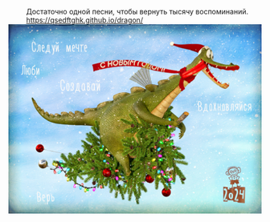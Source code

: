 &nbsp;&nbsp;&nbsp;&nbsp;&nbsp;&nbsp;&nbsp;&nbsp;&nbsp;Достаточно одной песни, чтобы вернуть тысячу воспоминаний.
<br>
&nbsp;&nbsp;&nbsp;&nbsp;&nbsp;&nbsp;&nbsp;&nbsp;&nbsp;https://qsedftghk.github.io/dragon/
<br>
![Preview](https://github.com/qsedftghk/dragon/blob/main/dragon.jpg)
